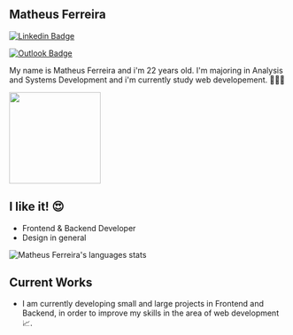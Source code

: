 ## Matheus Ferreira

[![Linkedin Badge](https://img.shields.io/badge/-LinkedIn-f71489?style=flat-square&logo=Linkedin&logoColor=white&link=https://www.linkedin.com/in/matheusfsiqueira/)](https://www.linkedin.com/in/matheusfsiqueira/)

[![Outlook Badge](https://img.shields.io/badge/email--f71489?style=social&logo=microsoft-outlook&logoColor=white&link=mailto:matheus.ferreira9@hotmail.com)](mailto:matheus.ferreira9@hotmail.com)

My name is Matheus Ferreira and i'm 22 years old. I'm majoring in Analysis and Systems Development and i'm currently study web developement. 👨🏼‍🎓


<p align="left">
  <a href="https://github.com/anuraghazra/github-readme-stats">
    <img
      align="center"
      height="165"
      src="https://github-readme-stats.vercel.app/api?username=iammatheus&count_private=true&show_icons=true&custom_title=Github%20Status&hide=issues&theme=radical"
    />
  </a>
</p>

## I like it! 😍
* Frontend & Backend Developer
* Design in general

![Matheus Ferreira's languages stats](https://github-readme-stats.vercel.app/api/top-langs/?username=iammatheus&layout=compact&&theme=radical)

## Current Works 

 * I am currently developing small and large projects in Frontend and Backend,  in order to improve my skills in the area of ​​web development 📈.
